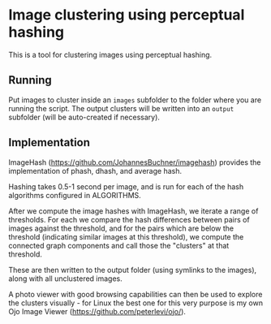 # Image clustering using perceptual hashing

This is a tool for clustering images using perceptual hashing.

## Running
Put images to cluster inside an `images` subfolder to the folder where you are running the script.
The output clusters will be written into an `output` subfolder (will be auto-created if necessary).


## Implementation
ImageHash (https://github.com/JohannesBuchner/imagehash) provides the implementation of 
phash, dhash, and average hash.

Hashing takes 0.5-1 second per image, and is run for each of the hash algorithms configured in 
ALGORITHMS.

After we compute the image hashes with ImageHash, we iterate a range of thresholds. 
For each we compare the hash differences between pairs of images against the threshold, and for 
the pairs which are below the threshold (indicating similar images at this threshold), 
we compute the connected graph components and call those the "clusters" at that threshold.

These are then written to the output folder (using symlinks to the images), along with all
unclustered images.

A photo viewer with good browsing capabilities can then be used to explore the clusters visually - 
for Linux the best one for this very purpose is my own Ojo Image Viewer (https://github.com/peterlevi/ojo/).
